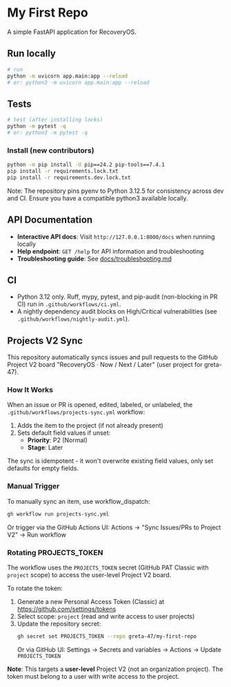 # My First Repo

A simple FastAPI application for RecoveryOS.

<!-- Test change to trigger auto-add workflow -->

## Run locally

```bash
# run
python -m uvicorn app.main:app --reload
# or: python3 -m uvicorn app.main:app --reload
```

## Tests

```bash
# test (after installing locks)
python -m pytest -q
# or: python3 -m pytest -q
```

### Install (new contributors)

```bash
python -m pip install -U pip==24.2 pip-tools==7.4.1
pip install -r requirements.lock.txt
pip install -r requirements.dev.lock.txt
```

Note: The repository pins pyenv to Python 3.12.5 for consistency across dev and CI. Ensure you have a compatible python3 available locally.

## API Documentation

- **Interactive API docs**: Visit `http://127.0.0.1:8000/docs` when running locally
- **Help endpoint**: `GET /help` for API information and troubleshooting
- **Troubleshooting guide**: See [docs/troubleshooting.md](docs/troubleshooting.md)

## CI

- Python 3.12 only. Ruff, mypy, pytest, and pip-audit (non-blocking in PR CI) run in `.github/workflows/ci.yml`.
- A nightly dependency audit blocks on High/Critical vulnerabilities (see `.github/workflows/nightly-audit.yml`).

## Projects V2 Sync

This repository automatically syncs issues and pull requests to the GitHub Project V2 board "RecoveryOS · Now / Next / Later" (user project for greta-47).

### How It Works

When an issue or PR is opened, edited, labeled, or unlabeled, the `.github/workflows/projects-sync.yml` workflow:

1. Adds the item to the project (if not already present)
2. Sets default field values if unset:
   - **Priority**: P2 (Normal)
   - **Stage**: Later

The sync is idempotent - it won't overwrite existing field values, only set defaults for empty fields.

### Manual Trigger

To manually sync an item, use workflow_dispatch:

```bash
gh workflow run projects-sync.yml
```

Or trigger via the GitHub Actions UI: Actions → "Sync Issues/PRs to Project V2" → Run workflow

### Rotating PROJECTS_TOKEN

The workflow uses the `PROJECTS_TOKEN` secret (GitHub PAT Classic with `project` scope) to access the user-level Project V2 board.

To rotate the token:

1. Generate a new Personal Access Token (Classic) at https://github.com/settings/tokens
2. Select scope: `project` (read and write access to user projects)
3. Update the repository secret:
   ```bash
   gh secret set PROJECTS_TOKEN --repo greta-47/my-first-repo
   ```
   Or via GitHub UI: Settings → Secrets and variables → Actions → Update `PROJECTS_TOKEN`

**Note**: This targets a **user-level** Project V2 (not an organization project). The token must belong to a user with write access to the project.
